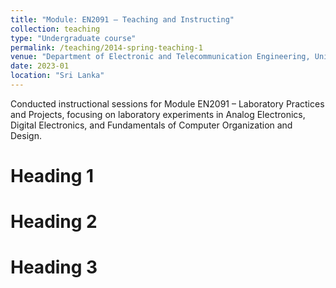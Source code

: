 ```yaml
---
title: "Module: EN2091 – Teaching and Instructing"
collection: teaching
type: "Undergraduate course"
permalink: /teaching/2014-spring-teaching-1
venue: "Department of Electronic and Telecommunication Engineering, University of Moratuwa."
date: 2023-01
location: "Sri Lanka"
---
```


Conducted instructional sessions for Module EN2091 – Laboratory Practices and Projects, focusing on laboratory experiments in Analog Electronics, Digital Electronics, and Fundamentals of Computer Organization and Design.

Heading 1
======

Heading 2
======

Heading 3
======
